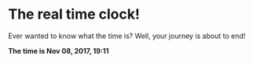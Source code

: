 # The real time clock!

Ever wanted to know what the time is? Well, your journey is about to end!

**The time is Nov 08, 2017, 19:11**